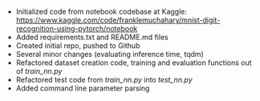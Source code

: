 - Initialized code from notebook codebase at Kaggle: https://www.kaggle.com/code/franklemuchahary/mnist-digit-recognition-using-pytorch/notebook
- Added requirements.txt and README.md files
- Created initial repo, pushed to Github
- Several minor changes (evaluating inference time, tqdm)
- Refactored dataset creation code, training and evaluation functions out of _train_nn.py_
- Refactored test code from _train_nn.py_ into _test_nn.py_
- Added command line parameter parsing
